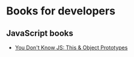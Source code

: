 # Books for developers

## JavaScript books
- [You Don't Know JS: This & Object Prototypes](https://github.com/edtk/books-for-developers/raw/master/You%20Don't%20Know%20JS%20This%20%26%20Object%20Prototypes.pdf)